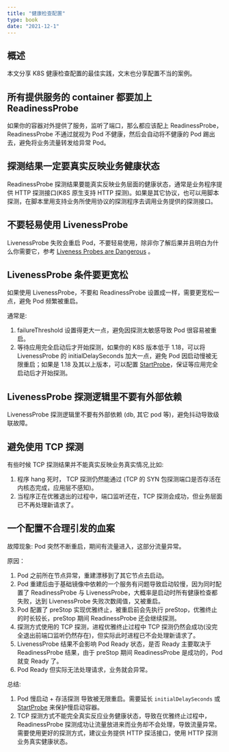 ```yaml
---
title: "健康检查配置"
type: book
date: "2021-12-1"
---
```


## 概述

本文分享 K8S 健康检查配置的最佳实践，文末也分享配置不当的案例。

## 所有提供服务的 container 都要加上 ReadinessProbe

如果你的容器对外提供了服务，监听了端口，那么都应该配上 ReadinessProbe，ReadinessProbe 不通过就视为 Pod 不健康，然后会自动将不健康的 Pod 踢出去，避免将业务流量转发给异常 Pod。

## 探测结果一定要真实反映业务健康状态

ReadinessProbe 探测结果要能真实反映业务层面的健康状态，通常是业务程序提供 HTTP 探测接口(K8S 原生支持 HTTP 探测)。如果是其它协议，也可以用脚本探测，在脚本里用支持业务所使用协议的探测程序去调用业务提供的探测接口。

## 不要轻易使用 LivenessProbe

LivenessProbe 失败会重启 Pod，不要轻易使用，除非你了解后果并且明白为什么你需要它，参考 [Liveness Probes are Dangerous](https://srcco.de/posts/kubernetes-liveness-probes-are-dangerous.html) 。

## LivenessProbe 条件要更宽松

如果使用 LivenessProbe，不要和 ReadinessProbe 设置成一样，需要更宽松一点，避免 Pod 频繁被重启。

通常是:
1. failureThreshold 设置得更大一点，避免因探测太敏感导致 Pod 很容易被重启。
2. 等待应用完全启动后才开始探测，如果你的 K8S 版本低于 1.18，可以将 LivenessProbe 的 initialDelaySeconds 加大一点，避免 Pod 因启动慢被无限重启；如果是 1.18 及其以上版本，可以配置 [StartProbe](https://kubernetes.io/docs/tasks/configure-pod-container/configure-liveness-readiness-startup-probes/#define-startup-probes)，保证等应用完全启动后才开始探测。

## LivenessProbe 探测逻辑里不要有外部依赖

LivenessProbe 探测逻辑里不要有外部依赖 (db, 其它 pod 等)，避免抖动导致级联故障。

## 避免使用 TCP 探测

有些时候 TCP 探测结果并不能真实反映业务真实情况,比如:
1. 程序 hang 死时， TCP 探测仍然能通过 (TCP 的 SYN 包探测端口是否存活在内核态完成，应用层不感知)。
2. 当程序正在优雅退出的过程中，端口监听还在，TCP 探测会成功，但业务层面已不再处理新请求了。

## 一个配置不合理引发的血案

故障现象: Pod 突然不断重启，期间有流量进入，这部分流量异常。

原因：
1. Pod 之前所在节点异常，重建漂移到了其它节点去启动。
2. Pod 重建后由于基础镜像中依赖的一个服务有问题导致启动较慢，因为同时配置了 ReadinessProbe 与 LivenessProbe，大概率是启动时所有健康检查都失败，达到 LivenessProbe 失败次数阈值，又被重启。
3. Pod 配置了 preStop 实现优雅终止，被重启前会先执行 preStop，优雅终止的时长较长，preStop 期间 ReadinessProbe 还会继续探测。
4. 探测方式使用的 TCP 探测，进程优雅终止过程中 TCP 探测仍然会成功(没完全退出前端口监听仍然存在)，但实际此时进程已不会处理新请求了。
5. LivenessProbe 结果不会影响 Pod Ready 状态，是否 Ready 主要取决于 ReadinessProbe 结果，由于 preStop 期间 ReadinessProbe 是成功的，Pod 就变 Ready 了。
6. Pod Ready 但实际无法处理请求，业务就会异常。

总结:
1. Pod 慢启动 + 存活探测 导致被无限重启。需要延长 `initialDelaySeconds` 或 [StartProbe](https://kubernetes.io/docs/tasks/configure-pod-container/configure-liveness-readiness-startup-probes/#define-startup-probes) 来保护慢启动容器。
2. TCP 探测方式不能完全真实反应业务健康状态，导致在优雅终止过程中，ReadinessProbe 探测成功让流量放进来而业务却不会处理，导致流量异常。需要使用更好的探测方式，建议业务提供 HTTP 探活接口，使用 HTTP 探测业务真实健康状态。